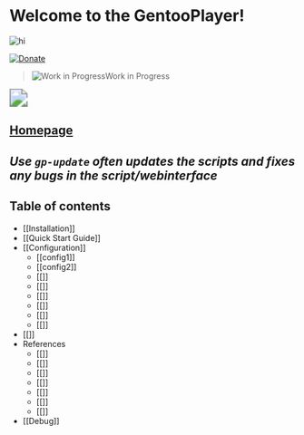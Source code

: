 # Welcome to the GentooPlayer!

<img src="Image/gp_wallpaper_jazz.jpg" alt="hi" class="inline"/>


[![Donate](https://img.shields.io/badge/Donate-PayPal-green.svg)](https://www.paypal.com/cgi-bin/webscr?cmd=_s-xclick&hosted_button_id=WSJPC4FNY7GR8&source=url)

>![Work in Progress](https://github.com/gentooplayer/gentooplayer.github.io/blob/master/Image/icon.png)Work in Progress

<img src="https://github.com/gentooplayer/gentooplayer.github.io/blob/master/Image/gp_wallpaper_jazz.jpg" style="zoom:200%;" />



## <a href="https://gentooplayer.com/">Homepage</a>



## *Use `gp-update` often updates the scripts and fixes any bugs in the script/webinterface*



## Table of contents
* [[Installation]]
* [[Quick Start Guide]]
* [[Configuration]]
  * [[config1]]
  * [[config2]]
  * [[]]
  * [[]]
  * [[]]
  * [[]]
  * [[]]
  * [[]]
* [[]]
* References
  * [[]]
  * [[]]
  * [[]]
  * [[]]
  * [[]]
  * [[]]
  * [[]]
* [[Debug]]
